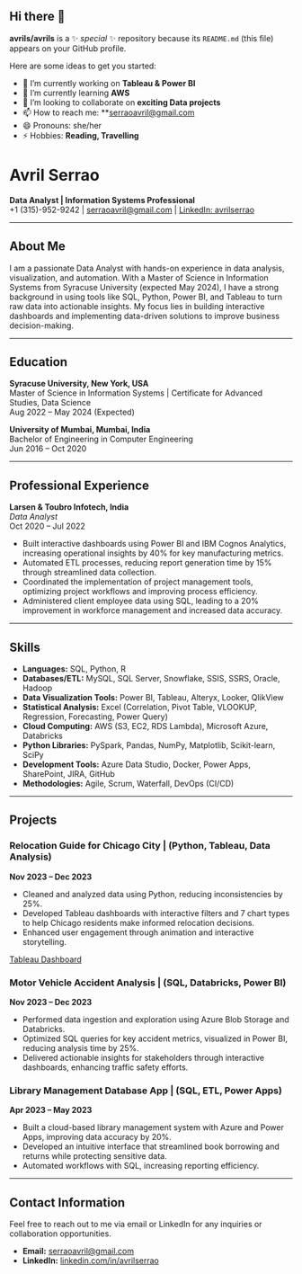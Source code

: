 ## Hi there 👋


**avrils/avrils** is a ✨ _special_ ✨ repository because its `README.md` (this file) appears on your GitHub profile.

Here are some ideas to get you started:

- 🔭 I’m currently working on **Tableau & Power BI**
- 🌱 I’m currently learning **AWS**
- 👯 I’m looking to collaborate on **exciting Data projects**
- 📫 How to reach me: **serraoavril@gmail.com
- 😄 Pronouns: she/her
- ⚡ Hobbies: **Reading, Travelling**


# Avril Serrao

**Data Analyst | Information Systems Professional**  
+1 (315)-952-9242 | [serraoavril@gmail.com](mailto:serraoavril@gmail.com) | [LinkedIn: avrilserrao](https://linkedin.com/in/avrilserrao)

---

## About Me
I am a passionate Data Analyst with hands-on experience in data analysis, visualization, and automation. With a Master of Science in Information Systems from Syracuse University (expected May 2024), I have a strong background in using tools like SQL, Python, Power BI, and Tableau to turn raw data into actionable insights. My focus lies in building interactive dashboards and implementing data-driven solutions to improve business decision-making.

---

## Education

**Syracuse University, New York, USA**  
Master of Science in Information Systems | Certificate for Advanced Studies, Data Science  
Aug 2022 – May 2024 (Expected)

**University of Mumbai, Mumbai, India**  
Bachelor of Engineering in Computer Engineering  
Jun 2016 – Oct 2020

---

## Professional Experience

**Larsen & Toubro Infotech, India**  
*Data Analyst*  
Oct 2020 – Jul 2022

- Built interactive dashboards using Power BI and IBM Cognos Analytics, increasing operational insights by 40% for key manufacturing metrics.
- Automated ETL processes, reducing report generation time by 15% through streamlined data collection.
- Coordinated the implementation of project management tools, optimizing project workflows and improving process efficiency.
- Administered client employee data using SQL, leading to a 20% improvement in workforce management and increased data accuracy.

---

## Skills

- **Languages:** SQL, Python, R  
- **Databases/ETL:** MySQL, SQL Server, Snowflake, SSIS, SSRS, Oracle, Hadoop  
- **Data Visualization Tools:** Power BI, Tableau, Alteryx, Looker, QlikView  
- **Statistical Analysis:** Excel (Correlation, Pivot Table, VLOOKUP, Regression, Forecasting, Power Query)  
- **Cloud Computing:** AWS (S3, EC2, RDS Lambda), Microsoft Azure, Databricks  
- **Python Libraries:** PySpark, Pandas, NumPy, Matplotlib, Scikit-learn, SciPy  
- **Development Tools:** Azure Data Studio, Docker, Power Apps, SharePoint, JIRA, GitHub  
- **Methodologies:** Agile, Scrum, Waterfall, DevOps (CI/CD)

---

## Projects

### Relocation Guide for Chicago City | (Python, Tableau, Data Analysis)  
**Nov 2023 – Dec 2023**  
- Cleaned and analyzed data using Python, reducing inconsistencies by 25%.  
- Developed Tableau dashboards with interactive filters and 7 chart types to help Chicago residents make informed relocation decisions.  
- Enhanced user engagement through animation and interactive storytelling.

[Tableau Dashboard](https://public.tableau.com/app/profile/avril.serrao/viz/ChicagoRelocationGuide/HomePage)

### Motor Vehicle Accident Analysis | (SQL, Databricks, Power BI)  
**Nov 2023 – Dec 2023**  
- Performed data ingestion and exploration using Azure Blob Storage and Databricks.  
- Optimized SQL queries for key accident metrics, visualized in Power BI, reducing analysis time by 25%.  
- Delivered actionable insights for stakeholders through interactive dashboards, enhancing traffic safety efforts.

### Library Management Database App | (SQL, ETL, Power Apps)  
**Apr 2023 – May 2023**  
- Built a cloud-based library management system with Azure and Power Apps, improving data accuracy by 20%.  
- Developed an intuitive interface that streamlined book borrowing and returns while protecting sensitive data.  
- Automated workflows with SQL, increasing reporting efficiency.

---

## Contact Information
Feel free to reach out to me via email or LinkedIn for any inquiries or collaboration opportunities.

- **Email:** [serraoavril@gmail.com](mailto:serraoavril@gmail.com)  
- **LinkedIn:** [linkedin.com/in/avrilserrao](https://linkedin.com/in/avrilserrao)

